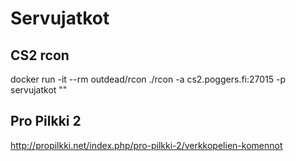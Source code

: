 # Servujatkot

## CS2 rcon
docker run -it --rm outdead/rcon ./rcon -a cs2.poggers.fi:27015 -p servujatkot "<komento>"

## Pro Pilkki 2
http://propilkki.net/index.php/pro-pilkki-2/verkkopelien-komennot
